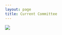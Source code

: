 ```yaml
---
layout: page
title: Current Committee
---
```


<div class="committee-pictures">
    <img src="{{ site.baseurl }}/assets/images/ExecutiveCommittee2022.png"/>
</div>

